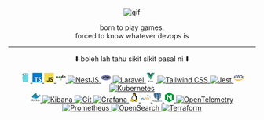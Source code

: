 <div align="center">
  <img 
    src="https://media.tenor.com/i28Aj_W8RIkAAAAM/cat-template-cat-meme.gif" 
    alt="gif" 
    style="width: 400px; height: auto;" />
</div>

<div align="center">
  <p class="quote">
    born to play games,<br />
    forced to know whatever devops is
  </p>
</div>

---

<div align="center">
  <p>⬇️ boleh lah tahu sikit sikit pasal ni ⬇️</p>
  <div align="center">
    <a href="https://golang.org" target="_blank" rel="noreferrer">
      <img src="https://raw.githubusercontent.com/devicons/devicon/master/icons/go/go-original.svg" alt="Go" width="20" height="20"/>
    </a>
    <a href="https://www.typescriptlang.org/" target="_blank" rel="noreferrer">
      <img src="https://raw.githubusercontent.com/devicons/devicon/master/icons/typescript/typescript-original.svg" alt="TypeScript" width="20" height="20"/>
    </a>
    <a href="https://developer.mozilla.org/en-US/docs/Web/JavaScript" target="_blank" rel="noreferrer">
      <img src="https://raw.githubusercontent.com/devicons/devicon/master/icons/javascript/javascript-original.svg" alt="JavaScript" width="20" height="20"/>
    </a>
    <a href="https://nodejs.org" target="_blank" rel="noreferrer">
      <img src="https://raw.githubusercontent.com/devicons/devicon/master/icons/nodejs/nodejs-original-wordmark.svg" alt="Node.js" width="20" height="20"/>
    </a>
    <a href="https://nestjs.com/" target="_blank" rel="noreferrer">
      <img src="https://upload.wikimedia.org/wikipedia/commons/a/a8/NestJS.svg" alt="NestJS" width="20" height="20"/>
    </a>
    <a href="https://www.php.net" target="_blank" rel="noreferrer">
      <img src="https://raw.githubusercontent.com/devicons/devicon/master/icons/php/php-original.svg" alt="PHP" width="20" height="20"/>
    </a>
    <a href="https://laravel.com/" target="_blank" rel="noreferrer">
      <img src="https://upload.wikimedia.org/wikipedia/commons/thumb/9/9a/Laravel.svg/1969px-Laravel.svg.png" alt="Laravel" width="20" height="20"/>
    </a>
    <a href="https://vuejs.org/" target="_blank" rel="noreferrer">
      <img src="https://raw.githubusercontent.com/devicons/devicon/master/icons/vuejs/vuejs-original-wordmark.svg" alt="Vue.js" width="20" height="20"/>
    </a>
    <a href="https://tailwindcss.com/" target="_blank" rel="noreferrer">
      <img src="https://www.vectorlogo.zone/logos/tailwindcss/tailwindcss-icon.svg" alt="Tailwind CSS" width="20" height="20"/>
    </a>
    <a href="https://jestjs.io" target="_blank" rel="noreferrer">
      <img src="https://www.vectorlogo.zone/logos/jestjsio/jestjsio-icon.svg" alt="Jest" width="20" height="20"/>
    </a>
    <a href="https://aws.amazon.com" target="_blank" rel="noreferrer">
      <img src="https://raw.githubusercontent.com/devicons/devicon/master/icons/amazonwebservices/amazonwebservices-original-wordmark.svg" alt="AWS" width="20" height="20"/>
    </a>
    <a href="https://kubernetes.io" target="_blank" rel="noreferrer">
      <img src="https://www.vectorlogo.zone/logos/kubernetes/kubernetes-icon.svg" alt="Kubernetes" width="20" height="20"/>
    </a>
  </div>
  <div align="center">
    <a href="https://www.docker.com/" target="_blank" rel="noreferrer">
      <img src="https://raw.githubusercontent.com/devicons/devicon/master/icons/docker/docker-original-wordmark.svg" alt="Docker" width="20" height="20"/>
    </a>
    <a href="https://www.elastic.co/kibana" target="_blank" rel="noreferrer">
      <img src="https://www.vectorlogo.zone/logos/elasticco_kibana/elasticco_kibana-icon.svg" alt="Kibana" width="20" height="20"/>
    </a>
    <a href="https://git-scm.com/" target="_blank" rel="noreferrer">
      <img src="https://www.vectorlogo.zone/logos/git-scm/git-scm-icon.svg" alt="Git" width="20" height="20"/>
    </a>
    <a href="https://grafana.com" target="_blank" rel="noreferrer">
      <img src="https://www.vectorlogo.zone/logos/grafana/grafana-icon.svg" alt="Grafana" width="20" height="20"/>
    </a>
    <a href="https://www.linux.org/" target="_blank" rel="noreferrer">
      <img src="https://raw.githubusercontent.com/devicons/devicon/master/icons/linux/linux-original.svg" alt="Linux" width="20" height="20"/>
    </a>
    <a href="https://www.mysql.com/" target="_blank" rel="noreferrer">
      <img src="https://raw.githubusercontent.com/devicons/devicon/master/icons/mysql/mysql-original-wordmark.svg" alt="MySQL" width="20" height="20"/>
    </a>
    <a href="https://www.postgresql.org" target="_blank" rel="noreferrer">
      <img src="https://raw.githubusercontent.com/devicons/devicon/master/icons/postgresql/postgresql-original-wordmark.svg" alt="PostgreSQL" width="20" height="20"/>
    </a>
    <a href="https://www.nginx.com" target="_blank" rel="noreferrer">
      <img src="https://raw.githubusercontent.com/devicons/devicon/master/icons/nginx/nginx-original.svg" alt="Nginx" width="20" height="20"/>
    </a>
    <a href="https://opentelemetry.io/" target="_blank" rel="noreferrer">
      <img src="https://www.nuget.org/profiles/OpenTelemetry/avatar?imageSize=512" alt="OpenTelemetry" width="20" height="20"/>
    </a>
    <a href="https://prometheus.io/" target="_blank" rel="noreferrer">
      <img src="https://prometheus.io/twitter-image.png?b370f6418ef38b42" alt="Prometheus" width="20" height="20"/>
    </a>
    <a href="https://opensearch.org/" target="_blank" rel="noreferrer">
      <img src="https://opensearch.org/wp-content/uploads/2025/01/opensearch_mark_default.png" alt="OpenSearch" width="20" height="20"/>
    </a>
    <a href="https://developer.hashicorp.com/terraform" target="_blank" rel="noreferrer">
      <img src="https://img.icons8.com/fluent/512/terraform.png" alt="Terraform" width="20" height="20"/>
    </a>
  </div>
</div>
